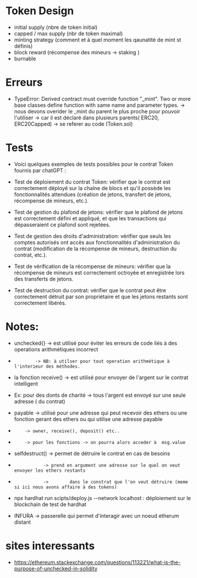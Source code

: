 # Token Design
- initial supply (nbre de token initial)
- capped / max supply (nbr de token maximal)
- minting strategy (comment et à quel moment les qaunatité de mint st définis)
- block reward (récompense des mineurs -> staking )
- burnable



# Erreurs
- TypeError: Derived contract must override function "_mint". Two or more base classes define function with same name and parameter types.
     -> nous devons overider le _mint du parent le plus proche pour pouvoir l'utiliser -> car il est déclaré dans plusieurs parents( ERC20, ERC20Capped)
     -> se referer au code (Token.sol)


# Tests 
- Voici quelques exemples de tests possibles pour le contrat Token fournis par chatGPT :

- Test de déploiement du contrat Token: vérifier que le contrat est correctement déployé sur la chaîne de blocs et qu'il possède les fonctionnalités attendues (création de jetons, transfert de jetons, récompense de mineurs, etc.).

- Test de gestion du plafond de jetons: vérifier que le plafond de jetons est correctement défini et appliqué, et que les transactions qui dépasseraient ce plafond sont rejetées.

- Test de gestion des droits d'administration: vérifier que seuls les comptes autorisés ont accès aux fonctionnalités d'administration du contrat (modification de la récompense de mineurs, destruction du contrat, etc.).

- Test de vérification de la récompense de mineurs: vérifier que la récompense de mineurs est correctement octroyée et enregistrée lors des transferts de jetons.

- Test de destruction du contrat: vérifier que le contrat peut être correctement détruit par son propriétaire et que les jetons restants sont correctement libérés.     



# Notes:
- unchecked{} -> est utilisé pour éviter les erreurs de code liés à des operations arithmétiques incorrect
-             -> NB: à utilser pour tout operation arithmétique à l'interieur des méthodes.

- la fonction receive() ->  est utilisé pour envoyer de l'argent sur le contrat intelligent
-    Ex: pour des donts  de  charité -> tous l'argent est envoyé sur une seule adresse ( du contrat)

- payable -> utilisé pour une adresse qui peut recevoir des ethers ou une fonction gerant des ethers ou qui utilise une adresse payable
-         -> owner, receive(), deposit() etc..
-         -> pour les fonctions -> on pourra alors acceder à  msg.value

- selfdestruct() -> permet de détruire le contrat en cas de besoins
-                -> prend en argument une adresse sur le quel on veut envoyer les ethers restants
-                ->        dans le constrat que l'on veut détruire (meme si ici nous avons affaire à des tokens)

- npx hardhat run scipts/deploy.js --network localhost : déploiement sur le blockchain de test de hardhat

- INFURA -> passerelle qui permet d'interagir avec un noeud etherum distant


# sites interessants
- https://ethereum.stackexchange.com/questions/113221/what-is-the-purpose-of-unchecked-in-solidity